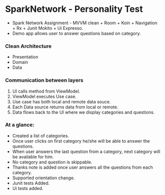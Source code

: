 # SparkNetwork - Personality Test
- Spark Network Assignment - MVVM clean + Room + Koin + Navigation + Rx + Junit Mokito + Ui Expresso.
- Demo app allows user to answer questions based on category.

### Clean Architecture
- Presentation
- Domain
- Data

### Communication between layers

1. UI calls method from ViewModel.
2. ViewModel executes Use case.
3. Use case has both local and remote data souce.
4. Each Data source returns data from local or remote.
5. Data flows back to the UI where we display categories and questions.

### At a glance:

- Created a list of categories.
- Once user clicks on first category he/she will be able to answer the questions.
- When user answers the last question from a category, next category will be available for him.
- No category and question is skippable.
- Thanks note is added once user answers all the questions from each category.
- Supported orientation change.
- Junit tests Added.
- Ui tests added.


